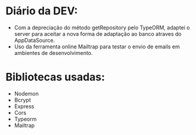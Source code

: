 # Diário da DEV:
- Com a depreciação do método getRepository pelo TypeORM, adaptei o server para aceitar a nova forma de adaptação ao banco atraves do AppDataSource.
- Uso da ferramenta online Mailtrap para testar o envio de emails em ambientes de desenvolvimento.

# Bibliotecas usadas:
- Nodemon
- Bcrypt
- Express
- Cors
- Typeorm
- Mailtrap
